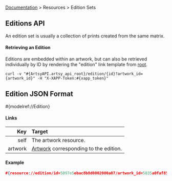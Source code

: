 [Documentation](/docs) &gt; Resources &gt; Edition Sets

## Editions API

An edition set is usually a collection of prints created from the same matrix.

#### Retrieving an Edition

Editions are embedded within an artwork, but can also be retrieved individually by ID by rendering the "edition" link template from [root](#{ArtsyAPI.artsy_api_root}).

```
curl -v "#{ArtsyAPI.artsy_api_root}/edition/{id}?artwork_id={artwork_id}" -H "X-XAPP-Token:#{xapp_token}"
```

## Edition JSON Format

#{modelref://Edition}

#### Links

Key        | Target                                                  |
----------:|:--------------------------------------------------------|
self       | The artwork resource.                                   |
artwork    | [Artwork](/docs/artworks) corresponding to the edition. |

#### Example

``` json
#{resource://edition/id=5097e5ebac8b8d0002000a07/artwork_id=5035a0faf852da0002000781}
```
